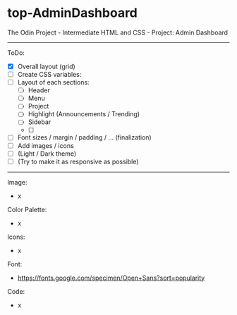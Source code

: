 # top-AdminDashboard
The Odin Project - Intermediate HTML and CSS - Project: Admin Dashboard
___
ToDo:
- [x] Overall layout (grid)
- [ ] Create CSS variables:
- [ ] Layout of each sections:
     - [ ] Header
     - [ ] Menu
     - [ ] Project
     - [ ] Highlight (Announcements / Trending)
     - [ ] Sidebar
     - [ ] 
- [ ] Font sizes / margin / padding / ... (finalization)  
- [ ] Add images / icons
- [ ] (Light / Dark theme)
- [ ] (Try to make it as responsive as possible)

___
Image:
- x

Color Palette:
- x

Icons:
- x

Font:
- https://fonts.google.com/specimen/Open+Sans?sort=popularity

Code:
- x